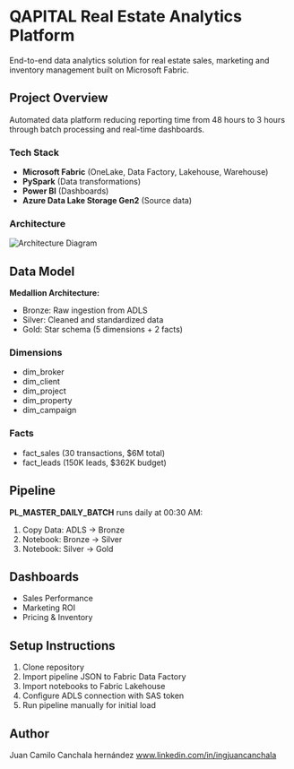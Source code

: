 # QAPITAL Real Estate Analytics Platform
End-to-end data analytics solution for real estate sales, marketing and inventory management built on Microsoft Fabric.

## Project Overview
Automated data platform reducing reporting time from 48 hours to 3 hours through batch processing and real-time dashboards.

### Tech Stack
- **Microsoft Fabric** (OneLake, Data Factory, Lakehouse, Warehouse)
- **PySpark** (Data transformations)
- **Power BI** (Dashboards)
- **Azure Data Lake Storage Gen2** (Source data)

### Architecture
![Architecture Diagram](architecture/architecture-diagram.png)


## Data Model
**Medallion Architecture:**
- Bronze: Raw ingestion from ADLS
- Silver: Cleaned and standardized data
- Gold: Star schema (5 dimensions + 2 facts)

### Dimensions
- dim_broker
- dim_client
- dim_project
- dim_property
- dim_campaign

### Facts
- fact_sales (30 transactions, $6M total)
- fact_leads (150K leads, $362K budget)

## Pipeline
**PL_MASTER_DAILY_BATCH** runs daily at 00:30 AM:
1. Copy Data: ADLS → Bronze
2. Notebook: Bronze → Silver
3. Notebook: Silver → Gold

## Dashboards
- Sales Performance
- Marketing ROI
- Pricing & Inventory

## Setup Instructions
1. Clone repository
2. Import pipeline JSON to Fabric Data Factory
3. Import notebooks to Fabric Lakehouse
4. Configure ADLS connection with SAS token
5. Run pipeline manually for initial load

## Author
Juan Camilo Canchala hernández 
www.linkedin.com/in/ingjuancanchala
